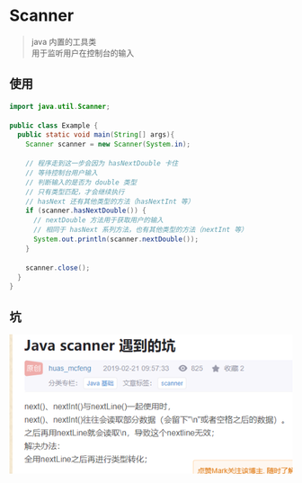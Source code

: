 # Scanner
> java 内置的工具类 <br/>
> 用于监听用户在控制台的输入

## 使用
```java
import java.util.Scanner;

public class Example {
  public static void main(String[] args){
    Scanner scanner = new Scanner(System.in);
    
    // 程序走到这一步会因为 hasNextDouble 卡住
    // 等待控制台用户输入
    // 判断输入的是否为 double 类型
    // 只有类型匹配，才会继续执行
    // hasNext 还有其他类型的方法（hasNextInt 等）
    if (scanner.hasNextDouble()) {
      // nextDouble 方法用于获取用户的输入
      // 相同于 hasNext 系列方法，也有其他类型的方法（nextInt 等）
      System.out.println(scanner.nextDouble());      
    }

    scanner.close();
  }
}
```

## 坑
![坑](./images/keng.png)
